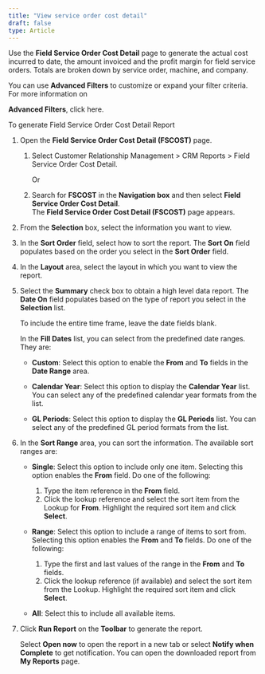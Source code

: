 ```yaml
---
title: "View service order cost detail"
draft: false
type: Article 
---
```


Use the **Field Service Order Cost Detail** page to generate the actual cost incurred to date, the amount invoiced and the profit margin for field service orders. Totals are broken down by service order, machine, and company.

You can use **Advanced Filters** to customize or expand your filter criteria. For more information on

**Advanced Filters**, click here.

To generate Field Service Order Cost Detail Report

1.  Open the **Field Service Order Cost Detail (FSCOST)** page.

    1. Select Customer Relationship Management > CRM Reports > Field Service Order Cost Detail.

        Or

    1.  Search for **FSCOST** in the **Navigation box** and then select **Field Service Order Cost Detail**. <br>The **Field Service Order Cost Detail (FSCOST)** page appears.

2.  From the **Selection** box, select the information you want to view.
3.  In the **Sort Order** field, select how to sort the report.
The **Sort On** field populates based on the order you select in the **Sort Order** field.

4.  In the **Layout** area, select the layout in which you want to view the report.
5.  Select the **Summary** check box to obtain a high level data report.
The **Date On** field populates based on the type of report you select in the **Selection** list.

    To include the entire time frame, leave the date fields blank.

    In the **Fill Dates** list, you can select from the predefined date ranges. They are:

    - **Custom**: Select this option to enable the **From** and **To** fields in the **Date Range** area.

    - **Calendar Year**: Select this option to display the **Calendar Year** list. You can select any of the predefined calendar year formats from the list.

    - **GL Periods**: Select this option to display the **GL Periods** list. You can select any of the predefined GL period formats from the list.

1.  In the **Sort Range** area, you can sort the information. The available sort ranges are:

    - **Single**: Select this option to include only one item. Selecting this option enables the **From** field. Do one of the following:

        1.  Type the item reference in the **From** field.
        1.  Click the lookup reference and select the sort item from the Lookup for **From**. Highlight the required sort item and click **Select**.

    - **Range**: Select this option to include a range of items to sort from. Selecting this option enables the **From** and **To** fields. Do one of the following:

        1.  Type the first and last values of the range in the **From** and **To** fields.
        3.  Click the lookup reference (if available) and select the sort item from the Lookup. Highlight the required sort item and click **Select**.

    - **All**: Select this to include all available items.

4.  Click **Run Report** on the **Toolbar** to generate the report.

    Select **Open now** to open the report in a new tab or select **Notify when Complete** to get notification. You can open the downloaded report from **My Reports** page.